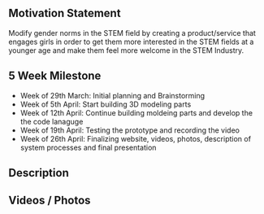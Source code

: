 ## Motivation Statement
Modify gender norms in the STEM field by creating a product/service that engages girls in order to get them more interested in the STEM fields at a younger age and make them feel more welcome in the STEM Industry.

## 5 Week Milestone
- Week of 29th March: Initial planning and Brainstorming
- Week of 5th April: Start building 3D modeling parts
- Week of 12th April: Continue building moldeing parts and develop the the code lanaguge
- Week of 19th April: Testing the prototype and recording the video
- Week of 26th April: Finalizing website, videos, photos, description of system processes and final presentation

## Description

## Videos / Photos
